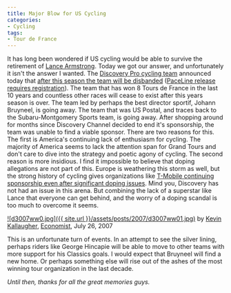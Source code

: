 ```yaml
---
title: Major Blow for US Cycling
categories:
- Cycling
tags:
- Tour de France
---
```


It has long been wondered if US cycling would be able to survive the retirement of [Lance Armstrong](http://www.lancearmstrong.com/). Today we got our answer, and unfortunately it isn't the answer I wanted. The [Discovery Pro cycling team](http://team.discovery.com/) announced today that [after this season the team will be disbanded](http://www.tdfblog.com/2007/08/discovery-chann.html) ([PaceLine release requires registration](http://www.thepaceline.com/members/press_item.aspx?cid=3535)). The team that has won 8 Tours de France in the last 10 years and countless other races will cease to exist after this years season is over. The team led by perhaps the best director sportif, Johann Bruyneel, is going away. The team that was US Postal, and traces back to the Subaru-Montgomery Sports team, is going away. After shopping around for months since Discovery Channel decided to end it's sponsorship, the team was unable to find a viable sponsor.
There are two reasons for this. The first is America's continuing lack of enthusiasm for cycling. The majority of America seems to lack the attention span for Grand Tours and don't care to dive into the strategy and poetic agony of cycling. The second reason is more insidious. I find it impossible to believe that doping allegations are not part of this. Europe is weathering this storm as well, but the strong history of cycling gives organizations like [T-Mobile continuing sponsorship even after significant doping issues](http://sportsillustrated.cnn.com/2007/more/08/09/bc.cyc.t.mobile.ap/). Mind you, Discovery has not had an issue in this arena. But combining the lack of a superstar like Lance that everyone can get behind, and the worry of a doping scandal is too much to overcome it seems.

[![d3007ww0.jpg]({{ site.url }}/assets/posts/2007/d3007ww01.jpg)](http://www.economist.com/daily/kallery/displaystory.cfm?story_id=9562350)
by [Kevin Kallaugher](http://www.kaltoons.com/), [Economist](http://www.economist.com/), July 26, 2007

This is an unfortunate turn of events. In an attempt to see the silver lining, perhaps riders like George Hincapie will be able to move to other teams with more support for his Classics goals. I would expect that Bruyneel will find a new home. Or perhaps something else will rise out of the ashes of the most winning tour organization in the last decade.

_Until then, thanks for all the great memories guys._
